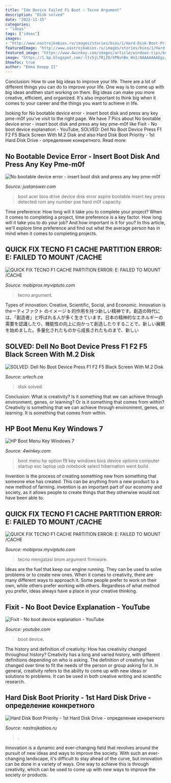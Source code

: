 ```yaml
---
title: "Ide Device Failed F1 Boot ~ Tecno Argument"
description: "Disk solved"
date: "2022-11-15"
categories:
- "ideas"
tags: ["ideas"]
images:
- "http://www.nastrojkabios.ru/images/stories/bios/1/Hard-Disk-Boot-Priority-1.jpg"
featuredImage: "http://www.nastrojkabios.ru/images/stories/bios/1/Hard-Disk-Boot-Priority-1.jpg"
featured_image: "https://www.4winkey.com/images/article/windows-tips/boot-option-menu.jpg"
image: "https://1.bp.blogspot.com/-ltc5jLfRjZ0/XPNvhBe_WnI/AAAAAAAAEgc/ApULJcrJxMUEgW0PHRRaSL0aXXrv0y9xwCLcBGAs/s1600/maxresdefault.jpg"
ShowToc: true
author: "Emma Koepp II"
---
```



Conclusion: How to use big ideas to improve your life.
There are a lot of different things you can do to improve your life. One way is to come up with big ideas andthen start working on them. Big ideas can make you more creative, efficient, and organized. It's also important to think big when it comes to your career and the things you want to achieve in life.

	

		
looking for No bootable device error - insert boot disk and press any key pme-m0f you've visit to the right page. We have 7 Pics about No bootable device error - insert boot disk and press any key pme-m0f like Fixit - No boot device explanation - YouTube, SOLVED: Dell No Boot Device Press F1 F2 F5 Black Screen With M.2 Disk and also Hard Disk Boot Priority - 1st Hard Disk Drive - определение конкретного. Read more:
		
    
## No Bootable Device Error - Insert Boot Disk And Press Any Key Pme-m0f

<img loading=lazy src="http://ww2.justanswer.com/uploads/space143/2011-09-03_150059_bios.jpg" onerror="this.onerror=null;this.src='https://tse1.mm.bing.net/th?id=OIP.EwT5M4IQLd9H2kcnVHh_FwEsCv&amp;pid=15.1';" alt="No bootable device error - insert boot disk and press any key pme-m0f">

_Source: justanswer.com_

>boot acer bios drive device disk error aspire bootable insert key press detected rom any number pxe hard m0f capacity. 

	

Time preference: How long will it take you to complete your project?
When it comes to completing a project, time preference is a key factor. How long will it take you to do your job? And how important is it for you? In this article, we'll explore time preference and find out what the average person has in mind when it comes to completing projects.

    
## QUICK FIX TECNO F1 CACHE PARTITION ERROR: E: FAILED TO MOUNT /CACHE

<img loading=lazy src="https://1.bp.blogspot.com/-ci9QwXBcqUo/XPN7ZSxyCxI/AAAAAAAAEg0/n8N7t1pQwUw0WLarR2QdtjRzAlVJfAdmACLcBGAs/w1200-h630-p-k-no-nu/QUICK%2BFIX%2BE_%2BFAILD%2BTO%2BMOUNT%2B_CACHE%2B%2528INVALID%2BARGUMENT%2529%2BON%2BTECNO%2BF1.png" onerror="this.onerror=null;this.src='https://tse1.mm.bing.net/th?id=OIP.hGRjzv3ebINjM8IJuRLVmwHaD4&amp;pid=15.1';" alt="QUICK FIX TECNO F1 CACHE PARTITION ERROR: E: FAILED TO MOUNT /CACHE">

_Source: mobiprox.myviptuto.com_

>tecno argument. 

	

Types of innovation: Creative, Scientific, Social, and Economic.
Innovation is theーティファクト のイメージ b 的作用を持つ新しい精神です。創造の時代には、「創造者」と呼ばれる人が多く生きています。日本の精神的なエネルギーの需要を認識したり、機能性の向上に向かって創造したりすることで、新しい展開を始めました。多量化されたものから成長されたものまで、新しい

    
## SOLVED: Dell No Boot Device Press F1 F2 F5 Black Screen With M.2 Disk

<img loading=lazy src="https://i1.wp.com/www.urtech.ca/wp-content/uploads/2018/09/dell-no-boot-device-f1-f2-f5-black-screen.jpg?resize=1024%2C550&amp;ssl=1" onerror="this.onerror=null;this.src='https://tse2.mm.bing.net/th?id=OIP.ouQbz4hcOdEjxADbegQVuwHaD-&amp;pid=15.1';" alt="SOLVED: Dell No Boot Device Press F1 F2 F5 Black Screen With M.2 Disk">

_Source: urtech.ca_

>disk solved. 

	

Conclusion: What is creativity? Is it something that we can achieve through environment, genes, or learning? Or is it something that comes from within?
Creativity is something that we can achieve through environment, genes, or learning. It is something that comes from within.

    
## HP Boot Menu Key Windows 7

<img loading=lazy src="https://www.4winkey.com/images/article/windows-tips/boot-option-menu.jpg" onerror="this.onerror=null;this.src='https://tse1.mm.bing.net/th?id=OIP.p2ViGgV_WhlSTGf9-rAsKAAAAA&amp;pid=15.1';" alt="HP Boot Menu Key Windows 7">

_Source: 4winkey.com_

>boot menu hp option f9 key windows bios device options computer startup esc laptop usb notebook select hibernation went build. 

	

Invention is the process of creating something new from something that someone else has created. This can be anything from a new product to a new method of farming. invention is an important part of our economy and society, as it allows people to create things that they otherwise would not have been able to.

    
## QUICK FIX TECNO F1 CACHE PARTITION ERROR: E: FAILED TO MOUNT /CACHE

<img loading=lazy src="https://1.bp.blogspot.com/-ltc5jLfRjZ0/XPNvhBe_WnI/AAAAAAAAEgc/ApULJcrJxMUEgW0PHRRaSL0aXXrv0y9xwCLcBGAs/s1600/maxresdefault.jpg" onerror="this.onerror=null;this.src='https://tse4.mm.bing.net/th?id=OIP.67He_PH2Lo3neMd7GsuFAwHaEK&amp;pid=15.1';" alt="QUICK FIX TECNO F1 CACHE PARTITION ERROR: E: FAILED TO MOUNT /CACHE">

_Source: mobiprox.myviptuto.com_

>tecno mengatasi brom argument firmware. 

	

Ideas are the fuel that keep our engine running. They can be used to solve problems or to create new ones. When it comes to creativity, there are many different ways to approach it. Some people prefer to work on their own, while others prefer working with others. Regardless of what method you prefer, ideas always have a place in your creative thinking.

    
## Fixit - No Boot Device Explanation - YouTube

<img loading=lazy src="http://i.ytimg.com/vi/dT3PqKBtGWw/maxresdefault.jpg" onerror="this.onerror=null;this.src='https://tse3.mm.bing.net/th?id=OIP.C2n7M7fKR29-yynY9kxLEwHaEK&amp;pid=15.1';" alt="Fixit - No boot device explanation - YouTube">

_Source: youtube.com_

>boot device. 

	

The history and definition of creativity: How has creativity changed throughout history?
Creativity has a long and varied history, with different definitions depending on who is asking. The definition of creativity has changed over time to fit the needs of the person or group asking for it. In general, creativity refers to the ability to come up with new ideas or solutions to problems. It can be used in both creative writing and scientific research.

    
## Hard Disk Boot Priority - 1st Hard Disk Drive - определение конкретного

<img loading=lazy src="http://www.nastrojkabios.ru/images/stories/bios/1/Hard-Disk-Boot-Priority-1.jpg" onerror="this.onerror=null;this.src='https://tse3.mm.bing.net/th?id=OIP.A-HEai96h5xT8Y7CPsOgowHaEh&amp;pid=15.1';" alt="Hard Disk Boot Priority - 1st Hard Disk Drive - определение конкретного">

_Source: nastrojkabios.ru_

>. 

	

Innovation is a dynamic and ever-changing field that revolves around the pursuit of new ideas and ways to improve the society. With such an ever-changing landscape, it's difficult to stay ahead of the curve, but innovation can be done in a variety of ways. One way to achieve this is through creativity, which can be used to come up with new ways to improve the society or products.

